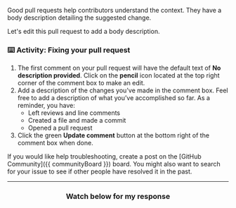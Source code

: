 Good pull requests help contributors understand the context. They have a body description detailing the suggested change.

Let's edit this pull request to add a body description.

### :keyboard: Activity: Fixing your pull request

1. The first comment on your pull request will have the default text of **No description provided**. Click on the **pencil** icon located at the top right corner of the comment box to make an edit.
1. Add a description of the changes you've made in the comment box. Feel free to add a description of what you’ve accomplished so far. As a reminder, you have:
    - Left reviews and line comments
    - Created a file and made a commit
    - Opened a pull request
1. Click the green **Update comment** button at the bottom right of the comment box when done.

If you would like help troubleshooting, create a post on the [GitHub Community]({{ communityBoard }}) board. You might also want to search for your issue to see if other people have resolved it in the past.

<hr>
<h3 align="center">Watch below for my response</h3>
